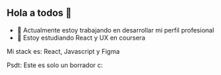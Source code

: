 ## Hola a todos 👋

- 🔭 Actualmente estoy trabajando en desarrollar mi perfil profesional
- 🌱 Estoy estudiando React y UX en coursera

Mi stack es: React, Javascript y Figma

Psdt: Este es solo un borrador c:
<!--
**royandresdev/royandresdev** is a ✨ _special_ ✨ repository because its `README.md` (this file) appears on your GitHub profile.

Here are some ideas to get you started:

- 👯 I’m looking to collaborate on ...
- 🤔 I’m looking for help with ...
- 💬 Ask me about ...
- 📫 How to reach me: ...
- 😄 Pronouns: ...
- ⚡ Fun fact: ...
-->
